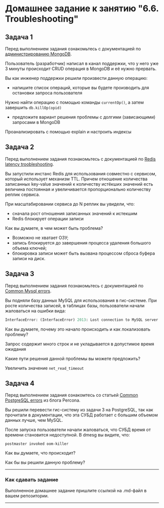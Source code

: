 # Домашнее задание к занятию "6.6. Troubleshooting"

## Задача 1

Перед выполнением задания ознакомьтесь с документацией по [администрированию MongoDB](https://docs.mongodb.com/manual/administration/).

Пользователь (разработчик) написал в канал поддержки, что у него уже 3 минуты происходит CRUD операция в MongoDB и её 
нужно прервать. 

Вы как инженер поддержки решили произвести данную операцию:
- напишите список операций, которые вы будете производить для остановки запроса пользователя

Нужно найти операцию с помощью команды ```currentOp()```, а затем завершить ```db.killOp(opid)```

- предложите вариант решения проблемы с долгими (зависающими) запросами в MongoDB

Проанализировать с помощью explain и настроить индексы

## Задача 2

Перед выполнением задания познакомьтесь с документацией по [Redis latency troobleshooting](https://redis.io/topics/latency).

Вы запустили инстанс Redis для использования совместно с сервисом, который использует механизм TTL. 
Причем отношение количества записанных key-value значений к количеству истёкших значений есть величина постоянная и
увеличивается пропорционально количеству реплик сервиса. 

При масштабировании сервиса до N реплик вы увидели, что:
- сначала рост отношения записанных значений к истекшим
- Redis блокирует операции записи

Как вы думаете, в чем может быть проблема?
 
- Возможно не хватает ОЗУ;
- запись блокируется до завершения процесса удаления большого объема ключей;
- блокировка записи может быть вызвана процессом сброса буфера записи на диск.

## Задача 3

Перед выполнением задания познакомьтесь с документацией по [Common Mysql errors](https://dev.mysql.com/doc/refman/8.0/en/common-errors.html).

Вы подняли базу данных MySQL для использования в гис-системе. При росте количества записей, в таблицах базы,
пользователи начали жаловаться на ошибки вида:
```python
InterfaceError: (InterfaceError) 2013: Lost connection to MySQL server during query u'SELECT..... '
```

Как вы думаете, почему это начало происходить и как локализовать проблему?

Запрос содержит много строк и не укладывается в допустимое время ожидания

Какие пути решения данной проблемы вы можете предложить?

Увеличить значение ```net_read_timeout```

## Задача 4

Перед выполнением задания ознакомтесь со статьей [Common PostgreSQL errors](https://www.percona.com/blog/2020/06/05/10-common-postgresql-errors/) из блога Percona.

Вы решили перевести гис-систему из задачи 3 на PostgreSQL, так как прочитали в документации, что эта СУБД работает с 
большим объемом данных лучше, чем MySQL.

После запуска пользователи начали жаловаться, что СУБД время от времени становится недоступной. В dmesg вы видите, что:

`postmaster invoked oom-killer`

Как вы думаете, что происходит?

Как бы вы решили данную проблему?

---

### Как cдавать задание

Выполненное домашнее задание пришлите ссылкой на .md-файл в вашем репозитории.

---
